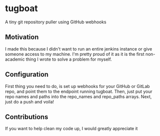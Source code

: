 # tugboat
A tiny git repository puller using GitHub webhooks

## Motivation

I made this because I didn't want to run an entire jenkins instance or give someone access to my machine. I'm pretty proud of it as it is the first non-academic thing I wrote to solve a problem for myself. 

## Configuration

First thing you need to do, is set up webhooks for your GitHub or GitLab repo, and point them to the endpoint running tugboat. Then, just put your repo names and paths into the repo_names and repo_paths arrays. Next, just do a push and voila!

## Contributions

If you want to help clean my code up, I would greatly appreciate it
